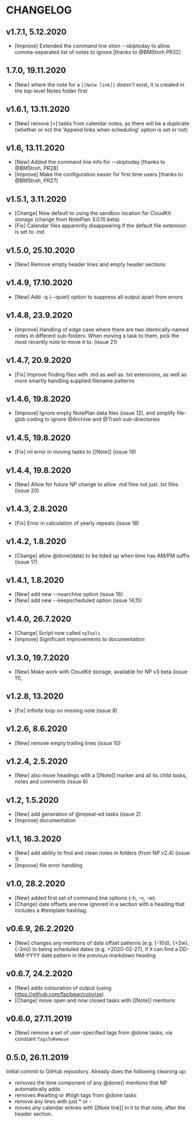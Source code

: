 # CHANGELOG

## v1.7.1, 5.12.2020
- [Improve] Extended the command line otion --skiptoday to allow comma-separated list of notes to ignore [thanks to @BMStroh PR32]

## 1.7.0, 19.11.2020
- [New] where the note for a  `[[Note link]]` doesn't exist, it is created in the top-level Notes folder first

## v1.6.1, 13.11.2020
- [New] remove [>] tasks from calendar notes, as there will be a duplicate (whether or not the 'Append links when scheduling' option is set or not)

## v1.6, 13.11.2020
- [New] Added the command line info for --skiptoday [thanks to @BMStroh, PR28]
- [Improve] Make the configuration easier for first time users [thanks to @BMStroh, PR27]

## v1.5.1, 3.11.2020
- [Change] Now default to using the sandbox location for CloudKit storage (change from NotePlan 3.0.15 beta)
- [Fix] Calendar files apparently disappearing if the default file extension is set to .md

## v1.5.0, 25.10.2020
- [New] Remove empty header lines and empty header sections

## v1.4.9, 17.10.2020
- [New] Add -q (--quiet) option to suppress all output apart from errors

## v1.4.8, 23.9.2020
- [Improve] Handling of edge case where there are two identically-named notes in different sub-folders. When moving a task to them, pick the most recently note to move it to. (issue 21)

## v1.4.7, 20.9.2020
- [Fix] Improve finding files with .md as well as .txt extensions, as well as more smartly handling supplied filename patterns

## v1.4.6, 19.8.2020
- [Improve] Ignore empty NotePlan data files (issue 12), and simplify file-glob coding to ignore @Archive and @Trash sub-directories

## v1.4.5, 19.8.2020
- [Fix] nil error in moving tasks to [[Note]] (issue 19)

## v1.4.4, 19.8.2020
- [New] Allow for future NP change to allow .md files not just .txt files (issue 20)

## v1.4.3, 2.8.2020
- [Fix] Error in calculation of yearly repeats (issue 18)

## v1.4.2, 1.8.2020
- [Change] allow @done(date) to be tided up when time has AM/PM suffix (issue 17)

## v1.4.1, 1.8.2020
- [New] add new --noarchive option (issue 16)
- [New] add new --keepscheduled option (issue 14,15)

## v1.4.0,  26.7.2020
- [Change] Script now called `npTools`
- [Improve] Significant improvements to documentation

## v1.3.0,  19.7.2020
- [New] Make work with CloudKit storage, available for NP v3 beta (issue 11), 

## v1.2.8, 13.2020
- [Fix] infinite loop on missing note (issue 8)

## v1.2.6, 8.6.2020
- [New] remove empty trailing lines (issue 10)

## v1.2.4, 2.5.2020
- [New] also move headings with a [[Note]] marker and all its child tasks, notes and comments (issue 6)

## v1.2, 1.5.2020
- [New] add generation of @repeat-ed tasks (issue 2)
- [Improve] documentation

## v1.1, 16.3.2020
- [New] add ability to find and clean notes in folders (from NP v2.4) (issue 1)
- [Improve] file error handling

## v1.0, 28.2.2020
- [New] added first set of command line options (-h, -v, -w)
- [Change] date offsets are now ignored in a section with a heading that includes a #template hashtag.

## v0.6.9, 26.2.2020
* [New] changes any mentions of date offset patterns (e.g. {-10d}, {+2w}, {-3m}) to being scheduled dates (e.g. >2020-02-27), if it can find a DD-MM-YYYY date pattern in the previous markdown heading

## v0.6.7, 24.2.2020
* [New] adds colouration of output (using https://github.com/fazibear/colorize)
* [Change] move open and now closed tasks with [[Note]] mentions

## v0.6.0, 27.11.2019
- [New] remove a set of user-specified tags from @done tasks, via constant `TagsToRemove`

## 0.5.0, 26.11.2019
Initial commit to GitHub repository. Already does the following cleaning up:

- removes the time component of any @done() mentions that NP automatically adds
- removes #waiting or #high tags from @done tasks
- remove any lines with just * or -
- moves any calendar entries with [[Note link]] in it to that note, after the header section.
